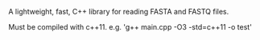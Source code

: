 A lightweight, fast, C++ library for reading FASTA and FASTQ files.


Must be compiled with c++11. e.g. 'g++ main.cpp -O3 -std=c++11 -o test'
